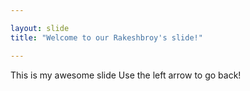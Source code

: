```yaml
---

layout: slide
title: "Welcome to our Rakeshbroy's slide!"

---
```


This is my awesome slide
Use the left arrow to go back!
